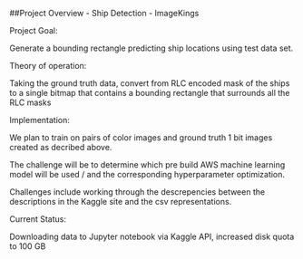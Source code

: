 ##Project Overview - Ship Detection - ImageKings

Project Goal:

Generate a bounding rectangle predicting ship locations using test data set.

Theory of operation:

Taking the ground truth data, convert from RLC encoded mask of the ships to a single bitmap that contains a bounding rectangle that surrounds all the RLC masks

Implementation:

We plan to train on pairs of color images and ground truth 1 bit images created as decribed above.

The challenge will be to determine which pre build AWS machine learning model will be used / and the corresponding hyperparameter optimization.

Challenges include working through the descrepencies between the descriptions in the Kaggle site and the csv representations.

Current Status:

Downloading data to Jupyter notebook via Kaggle API, increased disk quota to 100 GB
